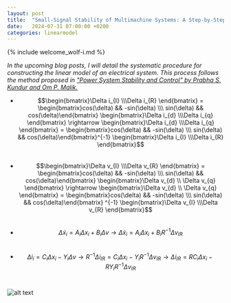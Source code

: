 ```yaml
---
layout: post
title:  "Small-Signal Stability of Multimachine Systems: A Step-by-Step Guide. Reference frame transformation."
date:   2024-07-31 07:00:00 +0200
categories: linearmodel
---
```

{% include welcome_wolf-i.md %}

*In the upcoming blog posts, I will detail the systematic procedure for constructing the linear model of an electrical system. This process follows the method proposed in ["Power System Stability and Control" by Prabha S. Kundur and Om P. Malik.](https://www.accessengineeringlibrary.com/content/book/9781260473544)*


- $$\begin{bmatrix}\Delta i_{I} \\\Delta i_{R} \end{bmatrix} = \begin{bmatrix}cos(\delta) && -sin(\delta) \\\ sin(\delta) && cos(\delta)\end{bmatrix} \begin{bmatrix}\Delta i_{d} \\\Delta i_{q} \end{bmatrix} \rightarrow  \begin{bmatrix}\Delta i_{d} \\\Delta i_{q} \end{bmatrix}  = \begin{bmatrix}cos(\delta) && -sin(\delta) \\\ sin(\delta) && cos(\delta)\end{bmatrix}^{-1} \begin{bmatrix}\Delta i_{I} \\\Delta i_{R} \end{bmatrix}$$ &nbsp;
- $$\begin{bmatrix}\Delta v_{I} \\\Delta v_{R} \end{bmatrix} = \begin{bmatrix}cos(\delta) && -sin(\delta) \\\ sin(\delta) && cos(\delta)\end{bmatrix} \begin{bmatrix}\Delta v_{d} \\ \Delta v_{q} \end{bmatrix} \rightarrow  \begin{bmatrix}\Delta v_{d} \\ \Delta v_{q} \end{bmatrix} =  \begin{bmatrix}cos(\delta) && -sin(\delta) \\\ sin(\delta) && cos(\delta)\end{bmatrix} ^{-1} \begin{bmatrix}\Delta v_{I} \\\Delta v_{R} \end{bmatrix}$$ &nbsp;
- $$\Delta \dot{x}_i = A_i \Delta x_i + B_i \Delta v \rightarrow \Delta \dot{x}_i = A_i \Delta x_i + B_i R^{-1} \Delta v_{IR}$$ &nbsp;
- $$\Delta i_i = C_i \Delta x_i - Y_i \Delta v \rightarrow R^{-1} \Delta i_{IR} = C_i \Delta x_i - Y_i R^{-1} \Delta v_{IR} \rightarrow \Delta i_{IR} = R C_i \Delta x_i - R Y_i R^{-1} \Delta v_{IR}$$ &nbsp;

![alt text](../../../../assets/2024-07-30-reference-frame-transformation.png)